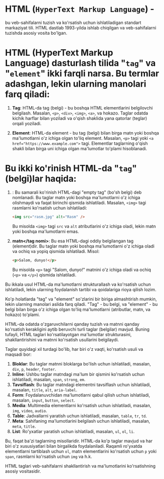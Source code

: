 # HTML (`HyperText Markup Language`) - 
bu veb-sahifalarni tuzish va ko'rsatish uchun ishlatiladigan standart markaziyat tili. HTML dastlab 1993-yilda ishlab chiqilgan va veb-sahifalarni tuzishda asosiy vosita bo'lgan.

# HTML (HyperText Markup Language) dasturlash tilida "`tag`" va "`element`" ikki farqli narsa. Bu termlar adashgan, lekin ularning manolari farq qiladi:

1. **Tag**: HTML-da tag (belgi) - bu boshqa HTML elementlarini belgilovchi belgilash. Masalan, `<p>`, `<div>`, `<img>`, `<a>`, va hokazo. Taglar odatda kichik harflar bilan yoziladi va o'qish shaklida yana qatorlar (teglar) orqali yoziladi.

2. **Element**: HTML-da element - bu tag (belgi) bilan birga matn yoki boshqa ma'lumotlarni o'z ichiga olgan to'liq element. Masalan, `<p>` tagi yoki `<a href="https://www.example.com">` tagi. Elementlar taglarning o'qish shakli bilan birga uni ichiga olgan ma'lumotlar to'plami hisoblanadi.

 # Bu ikki ko'rinish HTML-da "`tag`" (belgi)lar haqida:

1. **<tag nomi/>**: Bu samarali ko'rinish HTML-dagi "empty tag" (bo'sh belgi) deb nomlanadi. Bu taglar matn yoki boshqa ma'lumotlarni o'z ichiga olishmaydi va faqat birinchi qismida ishlatiladi. Masalan, `<img>` tagi rasmlarni ko'rsatish uchun ishlatiladi:

   ```html
   <img src="rasm.jpg" alt="Rasm" />
   ```

   Bu misolda `<img>` tagi `src` va `alt` atributlarini o'z ichiga oladi, lekin matn yoki boshqa ma'lumotlarni emas.

2. **<tag nomi>matn</tag nomi>**: Bu esa HTML-dagi oddiy belgilangan tag (element)dir. Bu taglar matn yoki boshqa ma'lumotlarni o'z ichiga oladi va ochiq va yopiq qismida ishlatiladi. Misol:

   ```html
   <p>Salom, dunyo!</p>
   ```

   Bu misolda `<p>` tagi "Salom, dunyo!" matnini o'z ichiga oladi va ochiq (`<p>` va `</p>`) qismida ishlatiladi.

Bu ikkala usul HTML-da ma'lumotlarni strukturallash va ko'rsatish uchun ishlatiladi, lekin ularning foydalanish tartibi va qoidalariga rioya qilish lozim.

Ko'p holatlarda "tag" va "element" so'zlarini bir biriga almashtirish mumkin, lekin ularning manolari aslida farq qiladi. "Tag" - bu belgi, va "element" - bu belgi bilan birga o'z ichiga olgan to'liq ma'lumotlarni (atributlar, matn, va hokazo) to'plami.

HTML-da odatda o'zgaruvchilarni qanday tuzish va matnni qanday ko'rsatish kerakligini aytib beruvchi turli taglar (belgilar) mavjud. Buning tufayli, HTML taglari ko'rsatilayotgan ma'lumotlar strukturasini, shakllantirishini va matnni ko'rsatish usullarini belgilaydi.

Taglar quyidagi xil turdagi bo'lib, har biri o'z vaqti, ko'rsatish usuli va maqsadi bor:

1. **Bloklar**: Bu taglar matnni bloklarga bo'lish uchun ishlatiladi, masalan, `div`, `p`, `header`, `footer`.
2. **Inline**: Ushbu taglar matndagi ma'lum bir qismini ko'rsatish uchun ishlatiladi, masalan, `span`, `strong`, `em`.
3. **Tavsiflash**: Bu taglar matndagi elementni tavsiflash uchun ishlatiladi, masalan, `title`, `alt`, `aria-label`.
4. **Form**: Foydalanuvchidan ma'lumotlarni qabul qilish uchun ishlatiladi, masalan, `input`, `button`, `select`.
5. **Media**: Multimedia elementlarni ko'rsatish uchun ishlatiladi, masalan, `img`, `video`, `audio`.
6. **Table**: Jadvallarni yaratish uchun ishlatiladi, masalan, `table`, `tr`, `td`.
7. **Meta**: Sahifaning ma'lumotlarini belgilash uchun ishlatiladi, masalan, `meta`, `title`.
8. **List**: Ro'yxatlar yaratish uchun ishlatiladi, masalan, `ul`, `ol`, `li`.

Bu, faqat ba'zi taglarning misollaridir. HTML-da ko'p taglar mavjud va har biri o'z xususiyatlari bilan birgalikda foydalaniladi. Raqamli ro'yxatda elementlarni tartiblash uchun `ol`, matn elementlarini ko'rsatish uchun `p` yoki `span`, rasmlarni ko'rsatish uchun `img` va h.k.

HTML taglari veb-sahifalarni shakllantirish va ma'lumotlarini ko'rsatishning asosiy vositasidir.
